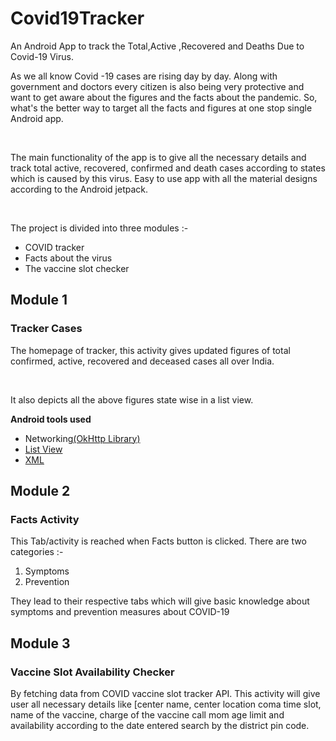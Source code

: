 # Covid19Tracker
 An Android App to track the Total,Active ,Recovered and Deaths Due to Covid-19 Virus.
<p>As we all know Covid -19 cases are rising day by day. Along with government and doctors every citizen is also being very protective and want to get aware about the figures and the facts about the pandemic. So, what's the better way to target all the facts and figures at one stop single Android app.</p>
<br>
<p>The main functionality of the app is to give all the necessary details and track total active, recovered, confirmed and death cases according to states which is caused by this virus. Easy to use app with all the material designs according to the Android jetpack.</p>
<br>
<p>The project is divided into three modules :-</p>
<ul>
 <li>COVID tracker</li>
 <li>Facts about the virus</li>
 <li>The vaccine slot checker</li>
</ul>
<h2>Module 1</h2>
<h3>Tracker Cases</h3>
<p>The homepage of tracker, this activity gives updated figures of total confirmed, active, recovered and deceased cases all over India.</p>
<br>
<p>It also depicts all the above figures state wise in a list view.</p>
<p><b>Android tools used</b></p>
<ul>
 <li>Networking<a href="https://square.github.io/okhttp/" >(OkHttp Library)<a/></li>
 <li><a href="https://developer.android.com/reference/android/widget/ListView" >List View<a/></li>
 <li><a href="https://developer.android.com/guide/topics/ui/declaring-layout" >XML<a/></li>
</ul>
<h2>Module 2</h2>
<h3>Facts Activity</h3>
<p>This Tab/activity is reached when Facts button is clicked. There are two categories :-</p>
<ol>
 <li>Symptoms</li>
 <li>Prevention</li>
</ol>
<p>They lead to their respective tabs which will give basic knowledge about symptoms and prevention measures about COVID-19</p>
<h2>Module 3</h2>
<h3>Vaccine Slot Availability Checker</h3>
<p>By fetching data from COVID vaccine slot tracker API. This activity will give user all necessary details like [center name, center location coma time slot, name of the vaccine, charge of the vaccine call mom age limit and availability according to the date entered search by the district pin code.</p>
